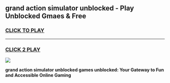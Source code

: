 
## grand action simulator unblocked - Play Unblocked Gmaes & Free
<h3>
<a href="https://news.freeplayer.one?title=grand_action_simulator_unblocked&ref=16F">CLICK TO PLAY</a></h3>
<hr>

<h3>
<a href="https://news.freeplayer.one?title=grand_action_simulator_unblocked&ref=16F">CLICK 2 PLAY</a>
  
</h3>

<a href="https://news.freeplayer.one?title=grand_action_simulator_unblocked&ref=16F/"><img src="https://clearcache.store/games.png"></a>


**grand action simulator unblocked games unblocked: Your Gateway to Fun and Accessible Online Gaming**
